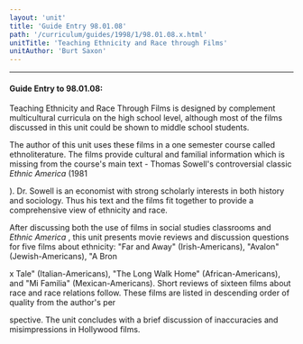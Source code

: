 ```yaml
---
layout: 'unit'
title: 'Guide Entry 98.01.08'
path: '/curriculum/guides/1998/1/98.01.08.x.html'
unitTitle: 'Teaching Ethnicity and Race through Films'
unitAuthor: 'Burt Saxon'
---
```


<body>
<hr/>
 <h4>
  Guide Entry to 98.01.08:
 </h4>
 Teaching Ethnicity and Race Through Films is designed by complement multicultural curricula on the high school level, although most of the films discussed in this unit could be shown to middle school students.
 <p>
  The author of this unit uses these films in a one semester course called ethnoliterature.  The films provide cultural and familial information which is missing from the course's main text - Thomas Sowell's controversial classic
  <i>
   Ethnic America
  </i>
  (1981

). Dr. Sowell is an economist with strong scholarly interests in both history and sociology. Thus his text and the films fit together to provide a comprehensive view of ethnicity and race.

 </p>
 <p>
  <span class="indent">
  </span>
  After discussing both the use of films in social studies classrooms and
  <i>
   Ethnic America
  </i>
  , this unit presents movie reviews and discussion questions for five films about ethnicity: "Far and Away" (Irish-Americans), "Avalon" (Jewish-Americans), "A Bron

x Tale" (Italian-Americans), "The Long Walk Home" (African-Americans), and "Mi Familia" (Mexican-Americans). Short reviews of sixteen films about race and race relations follow. These films are listed in descending order of quality from the author's per

spective. The unit concludes with a brief discussion of inaccuracies and misimpressions in Hollywood films.

 </p>

</body>
